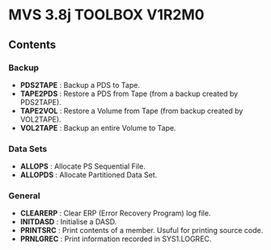 # MVS 3.8j TOOLBOX V1R2M0

## Contents                                                                        

### Backup

* **PDS2TAPE** : Backup a PDS to Tape.
* **TAPE2PDS** : Restore a PDS from Tape (from a backup created by PDS2TAPE).
* **TAPE2VOL** : Restore a Volume from Tape (from backup created by VOL2TAPE).
* **VOL2TAPE** : Backup an entire Volume to Tape.

### Data Sets

* **ALLOPS**   : Allocate PS Sequential File.
* **ALLOPDS**  : Allocate Partitioned Data Set.

### General

* **CLEARERP** : Clear ERP (Error Recovery Program) log file.
* **INITDASD** : Initialise a DASD.
* **PRINTSRC** : Print contents of a member. Usuful for printing source code.
* **PRNLGREC** : Print information recorded in SYS1.LOGREC.
